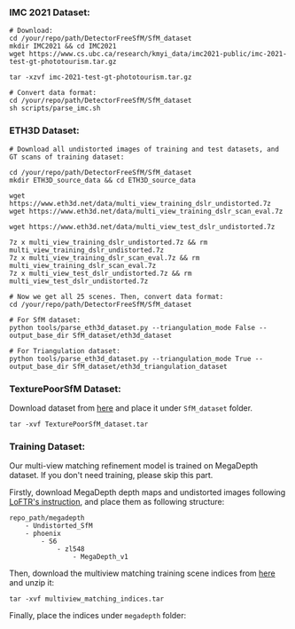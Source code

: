 ### IMC 2021 Dataset:
```
# Download:
cd /your/repo/path/DetectorFreeSfM/SfM_dataset
mkdir IMC2021 && cd IMC2021
wget https://www.cs.ubc.ca/research/kmyi_data/imc2021-public/imc-2021-test-gt-phototourism.tar.gz

tar -xzvf imc-2021-test-gt-phototourism.tar.gz

# Convert data format:
cd /your/repo/path/DetectorFreeSfM/SfM_dataset
sh scripts/parse_imc.sh
```

### ETH3D Dataset:
```
# Download all undistorted images of training and test datasets, and GT scans of training dataset:

cd /your/repo/path/DetectorFreeSfM/SfM_dataset
mkdir ETH3D_source_data && cd ETH3D_source_data

wget https://www.eth3d.net/data/multi_view_training_dslr_undistorted.7z
wget https://www.eth3d.net/data/multi_view_training_dslr_scan_eval.7z

wget https://www.eth3d.net/data/multi_view_test_dslr_undistorted.7z

7z x multi_view_training_dslr_undistorted.7z && rm multi_view_training_dslr_undistorted.7z
7z x multi_view_training_dslr_scan_eval.7z && rm multi_view_training_dslr_scan_eval.7z
7z x multi_view_test_dslr_undistorted.7z && rm multi_view_test_dslr_undistorted.7z

# Now we get all 25 scenes. Then, convert data format:
cd /your/repo/path/DetectorFreeSfM/SfM_dataset

# For SfM dataset:
python tools/parse_eth3d_dataset.py --triangulation_mode False --output_base_dir SfM_dataset/eth3d_dataset

# For Triangulation dataset:
python tools/parse_eth3d_dataset.py --triangulation_mode True --output_base_dir SfM_dataset/eth3d_triangulation_dataset
```

### TexturePoorSfM Dataset:
Download dataset from [here](https://drive.google.com/file/d/1UDo8K0uYCi-YtpwLviE6hT-6Mxm5jHYH/view?usp=sharing) and place it under `SfM_dataset` folder.
```
tar -xvf TexturePoorSfM_dataset.tar
```

### Training Dataset:
Our multi-view matching refinement model is trained on MegaDepth dataset. If you don't need training, please skip this part.

Firstly, download MegaDepth depth maps and undistorted images following [LoFTR's instruction](https://github.com/zju3dv/LoFTR/blob/master/docs/TRAINING.md), and place them as following structure:
```
repo_path/megadepth
    - Undistorted_SfM
    - phoenix
        - S6
            - zl548
                - MegaDepth_v1
```

Then, download the multiview matching training scene indices from [here](https://drive.google.com/file/d/1WCrlUEf4xU_7nnjhbuu-_Td0oabVgISM/view?usp=sharing) and unzip it:
```
tar -xvf multiview_matching_indices.tar
```
Finally, place the indices under `megadepth` folder: